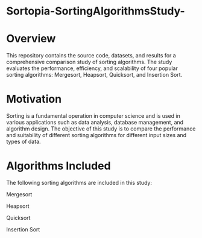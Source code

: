 # Sortopia-SortingAlgorithmsStudy-
# Overview
This repository contains the source code, datasets, and results for a comprehensive comparison study of sorting algorithms. The study evaluates the performance, efficiency, and scalability of four popular sorting algorithms: Mergesort, Heapsort, Quicksort, and Insertion Sort.

# Motivation
Sorting is a fundamental operation in computer science and is used in various applications such as data analysis, database management, and algorithm design. The objective of this study is to compare the performance and suitability of different sorting algorithms for different input sizes and types of data.

# Algorithms Included
The following sorting algorithms are included in this study:

Mergesort

Heapsort

Quicksort

Insertion Sort

